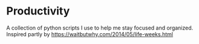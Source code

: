 # Productivity
A collection of python scripts I use to help me stay focused and organized.
Inspired partly by https://waitbutwhy.com/2014/05/life-weeks.html
